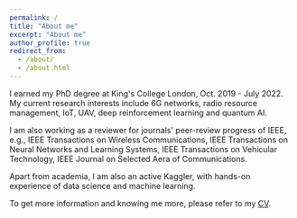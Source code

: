 ```yaml
---
permalink: /
title: "About me"
excerpt: "About me"
author_profile: true
redirect_from: 
  - /about/
  - /about.html
---
```


I earned my PhD degree at King's College London, Oct. 2019 - July 2022. My current research interests include 6G networks, radio resource management, IoT, UAV, deep reinforcement learning and quantum AI. 

I am also working as a reviewer for journals' peer-review progress of IEEE, e.g., IEEE Transactions on Wireless Communications, IEEE Transactions on Neural Networks and Learning Systems, IEEE Transactions on Vehicular Technology, IEEE Journal on Selected Aera of Communications.

Apart from academia, I am also an active Kaggler, with hands-on experience of data science and machine learning.

To get more information and knowing me more, please refer to my [CV](\cv).